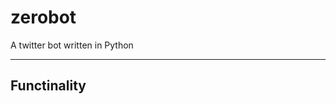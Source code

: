 # zerobot
A twitter bot written in Python

-------------------------------
Functinality
-------------------------------
